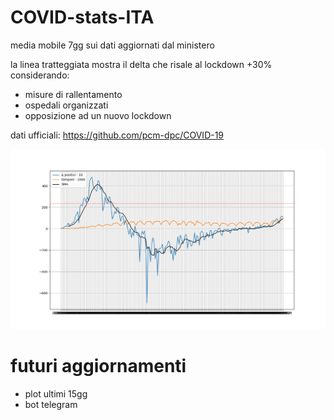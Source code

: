 # COVID-stats-ITA
media mobile 7gg sui dati aggiornati dal ministero

la linea tratteggiata mostra il delta che risale al lockdown +30% considerando:
- misure di rallentamento
- ospedali organizzati
- opposizione ad un nuovo lockdown

dati ufficiali: https://github.com/pcm-dpc/COVID-19

![alt text](Figure_1bhjb.png)

# futuri aggiornamenti
- plot ultimi 15gg
- bot telegram
